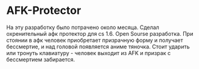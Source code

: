 # AFK-Protector
На эту разработку было потрачено около месяца. Сделал охренительный афк протектор для cs 1.6. Open Sourse разработка. При стоянии в афк человек приобретает призрачную форму и получает бессмертие, и над головой появляется аниме тяночка. Стоит ударить или тронуть клавиатуру - человек выходит из AFK и призрак с бессмертием забирается.
